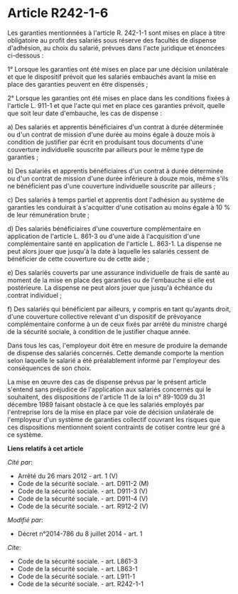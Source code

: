 # Article R242-1-6

Les garanties mentionnées à l'article R. 242-1-1 sont mises en place à titre obligatoire au profit des salariés sous réserve
des facultés de dispense d'adhésion, au choix du salarié, prévues dans l'acte juridique et énoncées ci-dessous : 

1° Lorsque les garanties ont été mises en place par une décision unilatérale et que le dispositif prévoit que les salariés
embauchés avant la mise en place des garanties peuvent en être dispensés ; 

2° Lorsque les garanties ont été mises en place dans les conditions fixées à l'article L. 911-1 et que l'acte qui met en
place ces garanties prévoit, quelle que soit leur date d'embauche, les cas de dispense : 

a) Des salariés et apprentis bénéficiaires d'un contrat à durée déterminée ou d'un contrat de mission d'une durée au moins
égale à douze mois à condition de justifier par écrit en produisant tous documents d'une couverture individuelle souscrite
par ailleurs pour le même type de garanties ; 

b) Des salariés et apprentis bénéficiaires d'un contrat à durée déterminée ou d'un contrat de mission d'une durée inférieure
à douze mois, même s'ils ne bénéficient pas d'une couverture individuelle souscrite par ailleurs ; 

c) Des salariés à temps partiel et apprentis dont l'adhésion au système de garanties les conduirait à s'acquitter d'une
cotisation au moins égale à 10 % de leur rémunération brute ; 

d) Des salariés bénéficiaires d'une couverture complémentaire en application de l'article L. 861-3 ou d'une aide à
l'acquisition d'une complémentaire santé en application de l'article L. 863-1. La dispense ne peut alors jouer que jusqu'à la
date à laquelle les salariés cessent de bénéficier de cette couverture ou de cette aide ;

e) Des salariés couverts par une assurance individuelle de frais de santé au moment de la mise en place des garanties ou de
l'embauche si elle est postérieure. La dispense ne peut alors jouer que jusqu'à échéance du contrat individuel ;

f) Des salariés qui bénéficient par ailleurs, y compris en tant qu'ayants droit, d'une couverture collective relevant d'un
dispositif de prévoyance complémentaire conforme à un de ceux fixés par arrêté du ministre chargé de la sécurité sociale, à
condition de le justifier chaque année. 

Dans tous les cas, l'employeur doit être en mesure de produire la demande de dispense des salariés concernés. Cette demande
comporte la mention selon laquelle le salarié a été préalablement informé par l'employeur des conséquences de son choix. 

La mise en œuvre des cas de dispense prévus par le présent article s'entend sans préjudice de l'application aux salariés
concernés qui le souhaitent, des dispositions de l'article 11 de la loi n° 89-1009 du 31 décembre 1989 faisant obstacle à ce
que les salariés employés par l'entreprise lors de la mise en place par voie de décision unilatérale de l'employeur d'un
système de garanties collectif couvrant les risques que ces dispositions mentionnent soient contraints de cotiser contre leur
gré à ce système.

**Liens relatifs à cet article**

_Cité par_:

  - Arrêté du 26 mars 2012 - art. 1 (V)
  - Code de la sécurité sociale. - art. D911-2 (M)
  - Code de la sécurité sociale. - art. D911-3 (V)
  - Code de la sécurité sociale. - art. D911-4 (V)
  - Code de la sécurité sociale. - art. R912-2 (V)

_Modifié par_:

  - Décret n°2014-786 du 8 juillet 2014 - art. 1

_Cite_:

  - Code de la sécurité sociale. - art. L861-3
  - Code de la sécurité sociale. - art. L863-1
  - Code de la sécurité sociale. - art. L911-1
  - Code de la sécurité sociale. - art. R242-1-1
